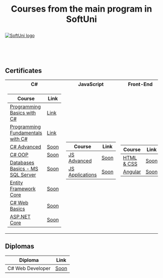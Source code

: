 
# <p align="center"> Courses from the main program in SoftUni <p>

<a href="https://softuni.bg/trainings/courses" rel="Courses"> ![SoftUni logo][logo] </a>

[logo]: http://innovationstarterbox.bg/wp-content/uploads/2016/05/Softuni_logo_trasparent.png "Logo Title Text 2"

<br/>
<br/>
<br/>

<h2> Certificates </h2>

<table>

<tr>
  <th> C# </th>
  <th> JavaScript </th>
  <th> Front-End </th>
</tr>

<tr>
<td>

| **Course**                                                            | **Link**                                                   |
| --------------------------------------------------------------------- | ---------------------------------------------------------- |
| <a href="https://softuni.bg/trainings/3066/programming-basics-with-c-sharp-october-2020" > Programming Basics with C# </a>         | <a href="https://softuni.bg/certificates/details/91481/5eeb2117"> Link</a> |
| <a href="https://softuni.bg/trainings/3213/csharp-fundamentals-january-2021#lesson-21702"> Programming Fundamentals with C# </a> | <a href="https://softuni.bg/certificates/details/103843/8d9960b0"> Link</a> |
| <a href="https://softuni.bg/trainings/3343/csharp-advanced-may-2021"> C# Advanced </a>                                             | <a href="#"> Soon</a> |
| <a href="https://softuni.bg/trainings/3343/csharp-advanced-may-2021"> C# OOP </a>                                                      | <a href="https://github.com/DanielDimitrov5/SoftUni"> Soon</a> |
| <a href="https://softuni.bg/trainings/3491/ms-sql-september-2021"> Databases Basics - MS SQL Server </a>   | <a href="https://github.com/DanielDimitrov5/SoftUni"> Soon</a> |
| <a href="https://softuni.bg/trainings/3492/entity-framework-core-october-2021"> Entity Framework Core </a>                         | <a href="https://github.com/DanielDimitrov5/SoftUni"> Soon</a> |
| <a href="https://softuni.bg/trainings/3353/csharp-web-basics-basics-may-2021"> C# Web Basics </a>                                     | <a href="https://github.com/DanielDimitrov5/SoftUni"> Soon</a> |
| <a href="https://softuni.bg/trainings/3354/asp-dot-net-core-june-2021"> ASP.NET Core </a>                                          | <a href="https://github.com/DanielDimitrov5/SoftUni"> Soon</a> |

</td>
<td>

| **Course**                                                                                  | **Link**                                                                    |
| ------------------------------------------------------------------------------------------- | --------------------------------------------------------------------------- |
| <a href="https://softuni.bg/trainings/2838/js-advanced-may-2020"> JS Advanced </a>          | <a href="https://github.com/DanielDimitrov5/SoftUni"> Soon </a> |
| <a href="https://softuni.bg/trainings/2840/js-applications-june-2020"> JS Applications </a> | <a href="https://github.com/DanielDimitrov5/SoftUni"> Soon </a> |

</td>

<td>

| **Course**                                                                               | **Link**                                                                    |
| ---------------------------------------------------------------------------------------- | --------------------------------------------------------------------------- |
| <a href="https://softuni.bg/trainings/3122/html-and-css-september-2020"> HTML & CSS </a> | <a href="https://github.com/DanielDimitrov5/SoftUni"> Soon </a> |
| <a href="https://softuni.bg/trainings/3249/angular-november-2020"> Angular </a>          | <a href="https://github.com/DanielDimitrov5/SoftUni"> Soon </a> |

</td>
</tr>

</table>

<h2> Diplomas </h2>

<td>

| **Diploma**      | **Link**                                                                    |
| ---------------- | --------------------------------------------------------------------------- |
| C# Web Developer | <a href="https://github.com/DanielDimitrov5/SoftUni"> Soon </a> |

</td>

